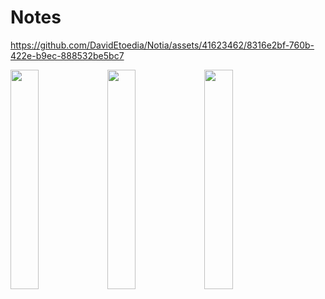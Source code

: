 # Notes

https://github.com/DavidEtoedia/Notia/assets/41623462/8316e2bf-760b-422e-b9ec-888532be5bc7
<!-- ![Splash screen](https://github.com/DavidEtoedia/Notes/assets/41623462/a4653b48-69f3-44cf-87e5-be134958d5be) -->
<img src="https://github.com/DavidEtoedia/Notes/assets/41623462/a4653b48-69f3-44cf-87e5-be134958d5be" width=30% height=30%> <img src="https://github.com/DavidEtoedia/Notes/assets/41623462/0c1e456a-c0f9-4c08-a818-b9e84823ade2" width=30% height=30%>
<img src="https://github.com/DavidEtoedia/Notes/assets/41623462/f5235589-cc46-465d-833d-b591d8f87315" width=30% height=30%>

